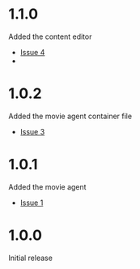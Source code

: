 # 1.1.0
Added the content editor
- [Issue 4](https://github.com/shamblett/a2a-dart-samples/issues/4)
- 
# 1.0.2
Added the movie agent container file
- [Issue 3](https://github.com/shamblett/a2a-dart-samples/issues/3)

# 1.0.1
Added the movie agent
- [Issue 1](https://github.com/shamblett/a2a-dart-samples/issues/1)

# 1.0.0
Initial release